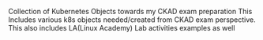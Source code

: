 Collection of Kubernetes Objects towards my CKAD exam preparation
This Includes various k8s objects needed/created from CKAD exam perspective.
This also includes LA(Linux Academy) Lab activities examples as well
